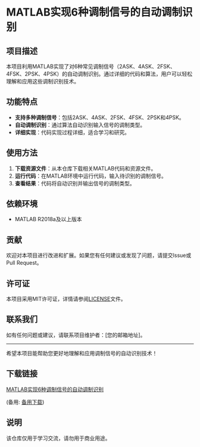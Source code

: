 # MATLAB实现6种调制信号的自动调制识别

## 项目描述

本项目利用MATLAB实现了对6种常见调制信号（2ASK、4ASK、2FSK、4FSK、2PSK、4PSK）的自动调制识别。通过详细的代码和算法，用户可以轻松理解和应用这些调制识别技术。

## 功能特点

- **支持多种调制信号**：包括2ASK、4ASK、2FSK、4FSK、2PSK和4PSK。
- **自动调制识别**：通过算法自动识别输入信号的调制类型。
- **详细实现**：代码实现过程详细，适合学习和研究。

## 使用方法

1. **下载资源文件**：从本仓库下载相关MATLAB代码和资源文件。
2. **运行代码**：在MATLAB环境中运行代码，输入待识别的调制信号。
3. **查看结果**：代码将自动识别并输出信号的调制类型。

## 依赖环境

- MATLAB R2018a及以上版本

## 贡献

欢迎对本项目进行改进和扩展。如果您有任何建议或发现了问题，请提交Issue或Pull Request。

## 许可证

本项目采用MIT许可证，详情请参阅[LICENSE](LICENSE)文件。

## 联系我们

如有任何问题或建议，请联系项目维护者：[您的邮箱地址]。

---

希望本项目能帮助您更好地理解和应用调制信号的自动识别技术！

## 下载链接
[MATLAB实现6种调制信号的自动调制识别](https://pan.quark.cn/s/152cdf19d6ce) 

(备用: [备用下载](https://pan.baidu.com/s/1FeWxdglSOjn9K-IO1T5KZQ?pwd=4jhn))

## 说明

该仓库仅用于学习交流，请勿用于商业用途。
